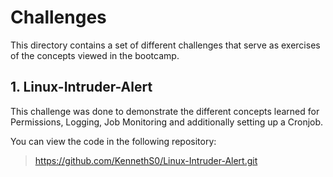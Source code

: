 # Challenges
This directory contains a set of different challenges that serve as exercises of the concepts viewed in the bootcamp.

## 1. Linux-Intruder-Alert
This challenge was done to demonstrate the different concepts learned for Permissions, Logging, Job Monitoring and additionally setting up a Cronjob. 

You can view the code in the following repository:
> https://github.com/KennethS0/Linux-Intruder-Alert.git